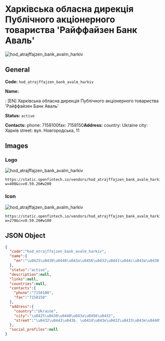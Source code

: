 
# Харківська обласна дирекція Публічного акціонерного товариства 'Райффайзен Банк Аваль' 
![hod_atrajffajzen_bank_avalm_harkiv](https://static.openfintech.io/vendors/hod_atrajffajzen_bank_avalm_harkiv/logo.svg?w=400&c=v0.59.26#w200)  

## General 
 
**Code:** `hod_atrajffajzen_bank_avalm_harkiv` 
 
**Name:** 
 
:	[EN] Харківська обласна дирекція Публічного акціонерного товариства 'Райффайзен Банк Аваль' 
 
**Status:** `active` 
 
**Contacts:** 
phone: 7158100fax: 7158150**Address:** 
country: Ukraine 
city: Харків 
street: вул. Новгородська, 11 

## Images 

### Logo 
 
![hod_atrajffajzen_bank_avalm_harkiv](https://static.openfintech.io/vendors/hod_atrajffajzen_bank_avalm_harkiv/logo.svg?w=400&c=v0.59.26#w200)  

```
https://static.openfintech.io/vendors/hod_atrajffajzen_bank_avalm_harkiv/logo.svg?w=400&c=v0.59.26#w200
```  

### Icon 
 
![hod_atrajffajzen_bank_avalm_harkiv](https://static.openfintech.io/vendors/hod_atrajffajzen_bank_avalm_harkiv/icon.svg?w=278&c=v0.59.26#w100)  

```
https://static.openfintech.io/vendors/hod_atrajffajzen_bank_avalm_harkiv/icon.svg?w=278&c=v0.59.26#w100
```  

## JSON Object 

```json
{
  "code":"hod_atrajffajzen_bank_avalm_harkiv",
  "name":{
    "en":"\u0425\u0430\u0440\u043a\u0456\u0432\u0441\u044c\u043a\u0430 \u043e\u0431\u043b\u0430\u0441\u043d\u0430 \u0434\u0438\u0440\u0435\u043a\u0446\u0456\u044f \u041f\u0443\u0431\u043b\u0456\u0447\u043d\u043e\u0433\u043e \u0430\u043a\u0446\u0456\u043e\u043d\u0435\u0440\u043d\u043e\u0433\u043e \u0442\u043e\u0432\u0430\u0440\u0438\u0441\u0442\u0432\u0430 '\u0420\u0430\u0439\u0444\u0444\u0430\u0439\u0437\u0435\u043d \u0411\u0430\u043d\u043a \u0410\u0432\u0430\u043b\u044c'"
  },
  "status":"active",
  "description":null,
  "links":null,
  "countries":null,
  "contacts":{
    "phone":"7158100",
    "fax":"7158150"
  },
  "address":{
    "country":"Ukraine",
    "city":"\u0425\u0430\u0440\u043a\u0456\u0432",
    "street":"\u0432\u0443\u043b. \u041d\u043e\u0432\u0433\u043e\u0440\u043e\u0434\u0441\u044c\u043a\u0430, 11"
  },
  "social_profiles":null
}
```  
